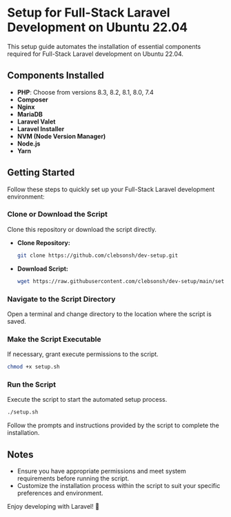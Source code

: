 # Setup for Full-Stack Laravel Development on Ubuntu 22.04

This setup guide automates the installation of essential components required for Full-Stack Laravel development on Ubuntu 22.04.

## Components Installed

- **PHP**: Choose from versions 8.3, 8.2, 8.1, 8.0, 7.4
- **Composer**
- **Nginx**
- **MariaDB**
- **Laravel Valet**
- **Laravel Installer**
- **NVM (Node Version Manager)**
- **Node.js**
- **Yarn**

## Getting Started

Follow these steps to quickly set up your Full-Stack Laravel development environment:

### Clone or Download the Script

Clone this repository or download the script directly.

- **Clone Repository:**
  ```bash
  git clone https://github.com/clebsonsh/dev-setup.git
  ```

- **Download Script:**
  ```bash
  wget https://raw.githubusercontent.com/clebsonsh/dev-setup/main/setup.sh
  ```

### Navigate to the Script Directory

Open a terminal and change directory to the location where the script is saved.

### Make the Script Executable

If necessary, grant execute permissions to the script.

```bash
chmod +x setup.sh
```

### Run the Script

Execute the script to start the automated setup process.

```bash
./setup.sh
```

Follow the prompts and instructions provided by the script to complete the installation.

## Notes

- Ensure you have appropriate permissions and meet system requirements before running the script.
- Customize the installation process within the script to suit your specific preferences and environment.

Enjoy developing with Laravel! 🚀
